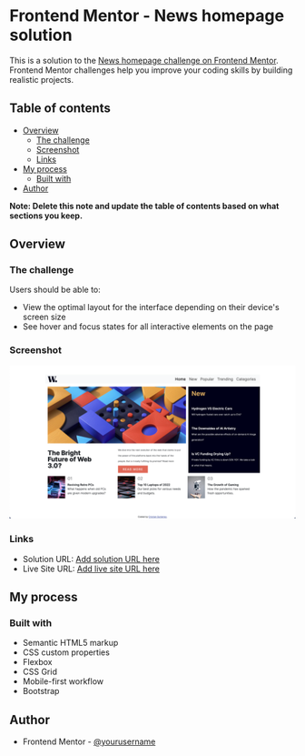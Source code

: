 # Frontend Mentor - News homepage solution

This is a solution to the [News homepage challenge on Frontend Mentor](https://www.frontendmentor.io/challenges/news-homepage-H6SWTa1MFl). Frontend Mentor challenges help you improve your coding skills by building realistic projects.

## Table of contents

- [Overview](#overview)
  - [The challenge](#the-challenge)
  - [Screenshot](#screenshot)
  - [Links](#links)
- [My process](#my-process)
  - [Built with](#built-with)
- [Author](#author)

**Note: Delete this note and update the table of contents based on what sections you keep.**

## Overview

### The challenge

Users should be able to:

- View the optimal layout for the interface depending on their device's screen size
- See hover and focus states for all interactive elements on the page

### Screenshot

![](/Screenshot.png)

### Links

- Solution URL: [Add solution URL here](https://github.com/cristianccgg/news-homepage-main.git)
- Live Site URL: [Add live site URL here](https://cristianccgg.github.io/news-homepage-main/)

## My process

### Built with

- Semantic HTML5 markup
- CSS custom properties
- Flexbox
- CSS Grid
- Mobile-first workflow
- Bootstrap

## Author

- Frontend Mentor - [@yourusername](https://www.frontendmentor.io/profile/cristianccgg)
